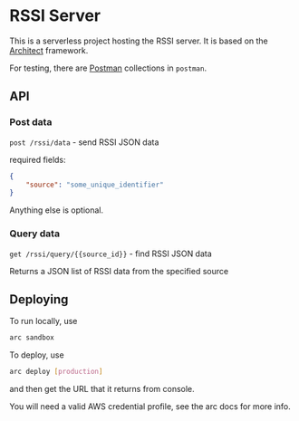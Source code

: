 # RSSI Server

This is a serverless project hosting the RSSI server. It is based on the [Architect](https://arc.codes/) framework. 

For testing, there are [Postman](https://www.postman.com/) collections in `postman`. 

## API

### Post data

`post /rssi/data` - send RSSI JSON data

required fields: 

``` json
{
    "source": "some_unique_identifier"
}
```

Anything else is optional. 

### Query data

`get /rssi/query/{{source_id}}` - find RSSI JSON data

Returns a JSON list of RSSI data from the specified source


## Deploying

To run locally, use 


``` sh
arc sandbox
```


To deploy, use 

``` sh
arc deploy [production]
```

and then get the URL that it returns from console. 

You will need a valid AWS credential profile, see the arc docs for more info. 